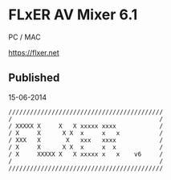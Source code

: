 FLxER AV Mixer 6.1
=============
PC / MAC

https://flxer.net

Published
------------
15-06-2014

```
///////////////////////////////////////////
/                                         /
/ XXXXX X     X   X xxxxx xxxx            /
/ X     X      X X  x     x   x           /
/ XXX   X       X   xxx   xxxx            /
/ X     X      X X  x     x  x            /
/ X     XXXXX X   X xxxxx x   x    v6     /
/                                         /
///////////////////////////////////////////
```

